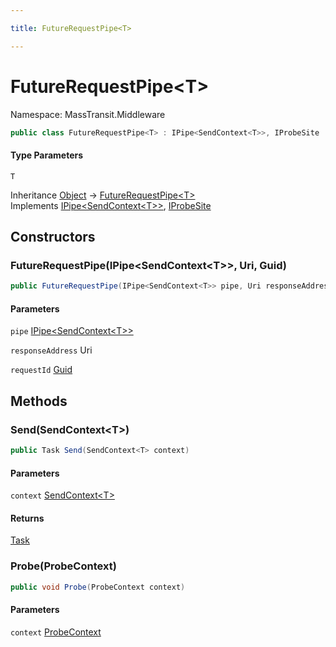 ```yaml
---

title: FutureRequestPipe<T>

---
```


# FutureRequestPipe\<T\>

Namespace: MassTransit.Middleware

```csharp
public class FutureRequestPipe<T> : IPipe<SendContext<T>>, IProbeSite
```

#### Type Parameters

`T`<br/>

Inheritance [Object](https://learn.microsoft.com/en-us/dotnet/api/system.object) → [FutureRequestPipe\<T\>](../masstransit-middleware/futurerequestpipe-1)<br/>
Implements [IPipe\<SendContext\<T\>\>](../../masstransit-abstractions/masstransit/ipipe-1), [IProbeSite](../../masstransit-abstractions/masstransit/iprobesite)

## Constructors

### **FutureRequestPipe(IPipe\<SendContext\<T\>\>, Uri, Guid)**

```csharp
public FutureRequestPipe(IPipe<SendContext<T>> pipe, Uri responseAddress, Guid requestId)
```

#### Parameters

`pipe` [IPipe\<SendContext\<T\>\>](../../masstransit-abstractions/masstransit/ipipe-1)<br/>

`responseAddress` Uri<br/>

`requestId` [Guid](https://learn.microsoft.com/en-us/dotnet/api/system.guid)<br/>

## Methods

### **Send(SendContext\<T\>)**

```csharp
public Task Send(SendContext<T> context)
```

#### Parameters

`context` [SendContext\<T\>](../../masstransit-abstractions/masstransit/sendcontext-1)<br/>

#### Returns

[Task](https://learn.microsoft.com/en-us/dotnet/api/system.threading.tasks.task)<br/>

### **Probe(ProbeContext)**

```csharp
public void Probe(ProbeContext context)
```

#### Parameters

`context` [ProbeContext](../../masstransit-abstractions/masstransit/probecontext)<br/>
